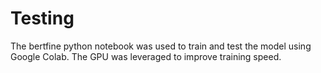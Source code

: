 # Testing 

The bertfine python notebook was used to train and test the model using Google Colab. The GPU was leveraged to improve training speed.

